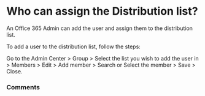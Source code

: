 # Who can assign the Distribution list?

<p class="no-margin">An Office 365 Admin can add the user and assign them to the distribution list.</p>
<p class="no-margin"></p>
<p class="no-margin">To add a user to the distribution list, follow the steps:</p>
<p class="no-margin"></p>
<p class="no-margin">Go to the Admin Center &gt; Group &gt; Select the list you wish to add the user in &gt; Members &gt; Edit &gt; Add member &gt; Search or Select the member &gt; Save &gt; Close.</p>

### Comments

<Comments />